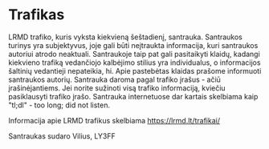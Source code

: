 # Trafikas
LRMD trafiko, kuris vyksta kiekvieną šeštadienį, santrauka.
Santraukos turinys yra subjektyvus, joje gali būti neįtraukta informacija, kuri santraukos autoriui atrodo neaktuali.
Santraukoje taip pat gali pasitaikyti klaidų, kadangi kiekvieno trafiką vedančiojo kalbėjimo stilius yra individualus, o informacijos šaltinių vedantieji nepateikia, hi.
Apie pastebėtas klaidas prašome informuoti santraukos autorių. Santrauka daroma pagal trafiko įrašus - ačiū įrašinėjantiems.
Jei norite sužinoti visą trafiko informaciją, kviečiu pasiklausyti trafiko įrašo.
Santrauka internetuose dar kartais skelbiama kaip "tl;dl" - too long; did not listen.

Informacija apie LRMD trafikus skelbiama https://lrmd.lt/trafikai/

Santraukas sudaro Vilius, LY3FF
